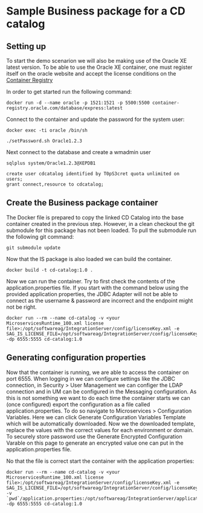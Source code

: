 # Sample Business package for a CD catalog

## Setting up

To start the demo scenarion we will also be making use of the Oracle XE latest version. To be able to use the Oracle XE container, one must register itself on the oracle website and accept the license conditions on the [Container Registry](https://container-registry.oracle.com)

In order to get started run the following command:
```
docker run -d --name oracle -p 1521:1521 -p 5500:5500 container-registry.oracle.com/database/express:latest
```

Connect to the container and update the password for the system user:

```
docker exec -ti oracle /bin/sh

./setPassword.sh Oracle1.2.3
```

Next connect to the database and create a wmadmin user

```
sqlplus system/Oracle1.2.3@XEPDB1

create user cdcatalog identified by T0pS3cret quota unlimited on users;
grant connect,resource to cdcatalog;
```

## Create the Business package container

The Docker file is prepared to copy the linked CD Catalog into the base container created in the previous step. 
However, in a clean checkout the git submodule for this package has not been loaded. To pull the submodule run the following git command:

```
git submodule update
```

Now that the IS package is also loaded we can build the container.

```
docker build -t cd-catalog:1.0 .
```

Now we can run the container. Try to first check the contents of the application.properties file. If you start with the command below using the provided application properties, the JDBC Adapter will not be able to connect as the username & password are incorrect and the endpoint might not be right.

```
docker run --rm --name cd-catalog -v <your MicroservicesRuntime_100.xml license file>:/opt/softwareag/IntegrationServer/config/licenseKey.xml -e SAG_IS_LICENSE_FILE=/opt/softwareag/IntegrationServer/config/licenseKey.xml -dp 6555:5555 cd-catalog:1.0
```

## Generating configuration properties

Now that the container is running, we are able to access the container on port 6555. When logging in we can configure settings like the JDBC connection, in Security > User Management we can configer the LDAP connection and in UM can be configured in the Messaging configuration.
As this is not something we want to do each time the container starts we can (once configured) export the configuration as a file called application.properties. 
To do so navigate to Microservices > Configuration Variables. Here we can click Generate Configuration Variables Template which will be automatically downloaded. 
Now we the downloaded template, replace the values with the correct values for each environment or domain. To securely store password use the Generate Encrypted Configuration Varable on this page to generate an encrypted value one can put in the application.properties file. 

No that the file is correct start the container with the application properties:

```
docker run --rm --name cd-catalog -v <your MicroservicesRuntime_100.xml license file>:/opt/softwareag/IntegrationServer/config/licenseKey.xml -e SAG_IS_LICENSE_FILE=/opt/softwareag/IntegrationServer/config/licenseKey.xml -v `pwd`/application.properties:/opt/softwareag/IntegrationServer/application.properties -dp 6555:5555 cd-catalog:1.0
```
